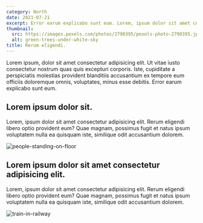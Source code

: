 ```yaml
---
category: North
date: 2021-07-21
excerpt: Error earum explicabo sunt eum. Lorem, ipsum dolor sit amet consectetur adipisicing elit. Rerum eligendi libero optio provident eum?
thumbnail:
  src: https://images.pexels.com/photos/2790395/pexels-photo-2790395.jpeg?w=640
  alt: green-trees-under-white-sky
title: Rerum eligendi.
---
```


Lorem ipsum, dolor sit amet consectetur adipisicing elit. Ut vitae iusto consectetur nostrum quas quis excepturi corporis. Iste, cupiditate a perspiciatis molestias provident blanditiis accusantium ex tempore eum officiis doloremque omnis, voluptates, minus esse debitis. Error earum explicabo sunt eum.

## Lorem ipsum dolor sit.

Lorem, ipsum dolor sit amet consectetur adipisicing elit. Rerum eligendi libero optio provident eum? Quae magnam, possimus fugit et natus ipsum voluptatem nulla ea quisquam iste, similique odit accusantium dolorem.

![people-standing-on-floor](https://images.pexels.com/photos/1311441/pexels-photo-1311441.jpeg?w=640)

## Lorem ipsum dolor sit amet consectetur adipisicing elit.

Lorem, ipsum dolor sit amet consectetur adipisicing elit. Rerum eligendi libero optio provident eum? Quae magnam, possimus fugit et natus ipsum voluptatem nulla ea quisquam iste, similique odit accusantium dolorem.

![train-in-railway](https://images.pexels.com/photos/2790396/pexels-photo-2790396.jpeg?w=640)

